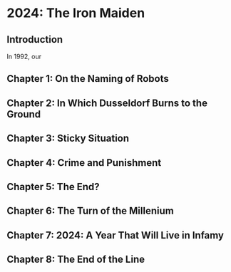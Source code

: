 # 2024: The Iron Maiden

## Introduction

In 1992, our 

## Chapter 1: On the Naming of Robots

## Chapter 2: In Which Dusseldorf Burns to the Ground

## Chapter 3: Sticky Situation

## Chapter 4: Crime and Punishment

## Chapter 5: The End?

## Chapter 6: The Turn of the Millenium

## Chapter 7: 2024: A Year That Will Live in Infamy

## Chapter 8: The End of the Line
